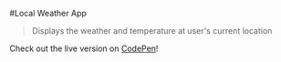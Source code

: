 #Local Weather App

>Displays the weather and temperature at user's current location

Check out the live version on [CodePen](http://codepen.io/cecdelr/full/GqwaBy/)!
